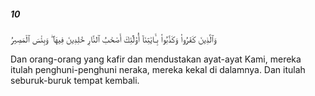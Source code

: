 ##### 10

<span class="ayah">وَٱلَّذِينَ كَفَرُوا۟ وَكَذَّبُوا۟ بِـَٔايَٰتِنَآ أُو۟لَٰٓئِكَ أَصْحَٰبُ ٱلنَّارِ خَٰلِدِينَ فِيهَا ۖ وَبِئْسَ ٱلْمَصِيرُ</span>

<span class="ayah_translation">Dan orang-orang yang kafir dan mendustakan ayat-ayat Kami, mereka itulah penghuni-penghuni neraka, mereka kekal di dalamnya. Dan itulah seburuk-buruk tempat kembali.</span>
